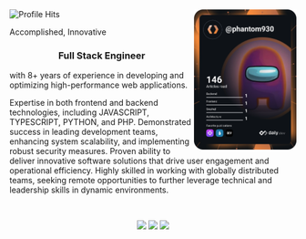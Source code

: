 <div align="left">
  <img alt="Profile Hits" src="https://komarev.com/ghpvc/?username=phantom930&style=flat-square">
  <a href="https://app.daily.dev/phantom930" target="_blank">
    <img src="https://github.com/phantom930/phantom930/blob/main/devcard.svg" width="180" alt="Dev_Star's Dev Card" align="right"/>
  </a>
</div>

<p align="justify">Accomplished, Innovative <h3 align="center">Full Stack Engineer</h3>with 8+ years of experience in developing and optimizing high-performance web applications.
  
Expertise in both frontend and backend technologies, including JAVASCRIPT, TYPESCRIPT, PYTHON, and PHP. Demonstrated success in leading development teams, enhancing system scalability, and implementing robust security measures.
Proven ability to deliver innovative software solutions that drive user engagement and operational efficiency. Highly skilled in working with globally distributed teams, seeking remote opportunities to further leverage technical and leadership skills in dynamic environments.</p>

<br/>

<p align="center">
  <img height="50%" width="auto" src ="https://github-readme-stats.vercel.app/api?username=phantom930&show_icons=true&count_private=true&theme=darcula&hide_border=true&hide=issues,contribs&bg_color=00000000">
  <img height="50%" width="auto" src ="https://github-readme-stats.vercel.app/api/top-langs/?username=phantom930&layout=compact&hide_border=true&theme=darcula&bg_color=00000000&langs_count=6&hide=jupyter%20notebook,tex,css,php">
  <img src ="https://github-readme-streak-stats.herokuapp.com?user=phantom930&theme=darcula&hide_border=true&background=FFFFFF00">
</p>
